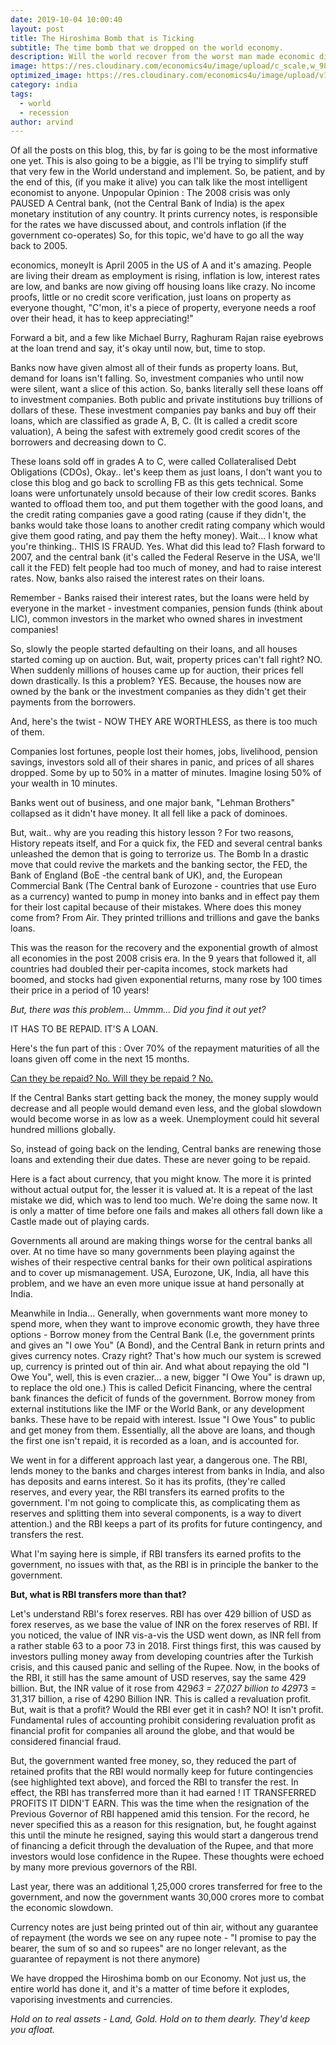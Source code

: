```yaml
---
date: 2019-10-04 10:00:40
layout: post
title: The Hiroshima Bomb that is Ticking
subtitle: The time bomb that we dropped on the world economy.
description: Will the world recover from the worst man made economic disaster that is getting stronger just as you're reading this?
image: https://res.cloudinary.com/economics4u/image/upload/c_scale,w_981/v1579622361/nuclear-weapons-test-67557_1920_mfihuc.jpg
optimized_image: https://res.cloudinary.com/economics4u/image/upload/v1579622533/nuclear_optimised_ianotn.jpg
category: india
tags:
  - world
  - recession
author: arvind
---
```


Of all the posts on this blog, this, by far is going to be the most informative one yet. This is also going to be a biggie, as I'll be trying to simplify stuff that very few in the World understand and implement. So, be patient, and by the end of this, (if you make it alive) you can talk like the most intelligent economist to anyone.
Unpopular Opinion : The 2008 crisis was only PAUSED
A Central bank, (not the Central Bank of India) is the apex monetary institution of any country. It prints currency notes, is responsible for the rates we have discussed about, and controls inflation (if the government co-operates)
So, for this topic, we'd have to go all the way back to 2005.

economics, moneyIt is April 2005 in the US of A and it's amazing. People are living their dream as employment is rising, inflation is low, interest rates are low, and banks are now giving off housing loans like crazy. No income proofs, little or no credit score verification, just loans on property as everyone thought, "C'mon, it's a piece of property, everyone needs a roof over their head, it has to keep appreciating!"

Forward a bit, and a few like Michael Burry, Raghuram Rajan raise eyebrows at the loan trend and say, it's okay until now, but, time to stop.

Banks now have given almost all of their funds as property loans. But, demand for loans isn't falling. So, investment companies who until now were silent, want a slice of this action.
So, banks literally sell these loans off to investment companies. Both public and private institutions buy trillions of dollars of these. These investment companies pay banks and buy off their loans, which are classified as grade A, B, C. (It is called a credit score valuation), A being the safest with extremely good credit scores of the borrowers and decreasing down to C.

These loans sold off in grades A to C, were called Collateralised Debt Obligations (CDOs), Okay.. let's keep them as just loans, I don't want you to close this blog and go back to scrolling FB as this gets technical.
Some loans were unfortunately unsold because of their low credit scores. Banks wanted to offload them too, and put them together with the good loans, and the credit rating companies gave a good rating (cause if they didn't, the banks would take those loans to another credit rating company which would give them good rating, and pay them the hefty money).
Wait... I know what you're thinking.. THIS IS FRAUD. Yes.
What did this lead to?
Flash forward to 2007, and the central bank (it's called the Federal Reserve in the USA, we'll call it the FED) felt people had too much of money, and had to raise interest rates. Now, banks also raised the interest rates on their loans. 

Remember - Banks raised their interest rates, but the loans were held by everyone in the market - investment companies, pension funds (think about LIC), common investors in the market who owned shares in investment companies!

So, slowly the people started defaulting on their loans, and all houses started coming up on auction. But, wait, property prices can't fall right?
NO. 
When suddenly millions of houses came up for auction, their prices fell down drastically. Is this a problem? YES. Because, the houses now are owned by the bank or the investment companies as they didn't get their payments from the borrowers.

And, here's the twist - NOW THEY ARE WORTHLESS, as there is too much of them.

Companies lost fortunes, people lost their homes, jobs, livelihood, pension savings, investors sold all of their shares in panic, and prices of all shares dropped. Some by up to 50% in a matter of minutes. Imagine losing 50% of your wealth in 10 minutes. 

Banks went out of business, and one major bank, "Lehman Brothers" collapsed as it didn't have money. It all fell like a pack of dominoes.

But, wait.. why are you reading this history lesson ? For two reasons,
History repeats itself, and
For a quick fix, the FED and several central banks unleashed the demon that is going to terrorize us.
The Bomb
In a drastic move that could revive the markets and the banking sector, the FED, the Bank of England (BoE -the central bank of UK), and, the European Commercial Bank (The Central bank of Eurozone - countries that use Euro as a currency) wanted to pump in money into banks and in effect pay them for their lost capital because of their mistakes.
Where does this money come from? From Air. They printed trillions and trillions and gave the banks loans.

This was the reason for the recovery and the exponential growth of almost all economies in the post 2008 crisis era. In the 9 years that followed it, all countries had doubled their per-capita incomes, stock markets had boomed, and stocks had given exponential returns, many rose by 100 times their price in a period of 10 years!

<em>But, there was this problem... 
Ummm...
Did you find it out yet?</em>

IT HAS TO BE REPAID. IT'S A LOAN.

Here's the fun part of this : Over 70% of the repayment maturities of all the loans given off come in the next 15 months.

<u>Can they be repaid? No. Will they be repaid ? No. </u>

If the Central Banks start getting back the money, the money supply would decrease and all people would demand even less, and the global slowdown would become worse in as low as a week. Unemployment could hit several hundred millions globally.

So, instead of going back on the lending, Central banks are renewing those loans and extending their due dates. These are never going to be repaid. 

Here is a fact about currency, that you might know. The more it is printed without actual output for, the lesser it is valued at.
It is a repeat of the last mistake we did, which was to lend too much. We're doing the same now. It is only a matter of time before one fails and makes all others fall down like a Castle made out of playing cards. 

Governments all around are making things worse for the central banks all over. At no time have so many governments been playing against the wishes of their respective central banks for their own political aspirations and to cover up mismanagement.
USA, Eurozone, UK, India, all have this problem, and we have an even more unique issue at hand personally at India.

Meanwhile in India... 
Generally, when governments want more money to spend more, when they want to improve economic growth, they have three options - 
Borrow money from the Central Bank (I.e, the government prints and gives an "I owe You" (A Bond), and the Central Bank in return prints and gives currency notes. Crazy right? That's how much our system is screwed up, currency is printed out of thin air. And what about repaying the old "I Owe You", well, this is even crazier... a new, bigger "I Owe You" is drawn up, to replace the old one.) This is called Deficit Financing, where the central bank finances the deficit of funds of the government.
Borrow money from external institutions like the IMF or the World Bank, or any development banks. These have to be repaid with interest.
Issue "I Owe Yous" to public and get money from them.
Essentially, all the above are loans, and though the first one isn't repaid, it is recorded as a loan, and is accounted for.

We went in for a different approach last year, a dangerous one.
The RBI, lends money to the banks and charges interest from banks in India, and also has deposits and earns interest. So it has its profits, (they're called reserves, and every year, the RBI transfers its earned profits to the government. I'm not going to complicate this, as complicating them as reserves and splitting them into several components, is a way to divert attention.) and the RBI keeps a part of its profits for future contingency, and transfers the rest.

What I'm saying here is simple, if RBI transfers its earned profits to the government, no issues with that, as the RBI is in principle the banker to the government.

<strong>But, what is RBI transfers more than that?</strong>

Let's understand RBI's forex reserves. RBI has over 429 billion of USD as forex reserves, as we base the value of INR on the forex reserves of RBI.
If you noticed, the value of INR vis-a-vis the USD went down, as INR fell from a rather stable 63 to a poor 73 in 2018.
First things first, this was caused by investors pulling money away from developing countries after the Turkish crisis, and this caused panic and selling of the Rupee.
Now, in the books of the RBI, it still has the same amount of USD reserves, say the same 429 billion. But, the INR value of it rose from 429*63 = 27,027 billion to 429*73 = 31,317 billion, a rise of 4290 Billion INR. This is called a revaluation profit. But, wait is that a profit? Would the RBI ever get it in cash? NO! It isn't profit. Fundamental rules of accounting prohibit considering revaluation profit as financial profit for companies all around the globe, and that would be considered financial fraud.

But, the government wanted free money, so, they reduced the part of retained profits that the RBI would normally keep for future contingencies (see highlighted text above), and forced the RBI to transfer the rest. In effect, the RBI has transferred more than it had earned ! IT TRANSFERRED PROFITS IT DIDN'T EARN.
This was the time when the resignation of the Previous Governor of RBI happened amid this tension. For the record, he never specified this as a reason for this resignation, but, he fought against this until the minute he resigned, saying this would start a dangerous trend of financing a deficit through the devaluation of the Rupee, and that more investors would lose confidence in the Rupee.
These thoughts were echoed by many more previous governors of the RBI.

Last year, there was an additional 1,25,000 crores transferred for free to the government, and now the government wants 30,000 crores more to combat the economic slowdown.

Currency notes are just being printed out of thin air, without any guarantee of repayment (the words we see on any rupee note - "I promise to pay the bearer, the sum of so and so rupees" are no longer relevant, as the guarantee of repayment is not there anymore)

We have dropped the Hiroshima bomb on our Economy. Not just us, the entire world has done it, and it's a matter of time before it explodes, vaporising investments and currencies.

<em>Hold on to real assets -  Land, Gold. Hold on to them dearly.
They'd keep you afloat.</em>
